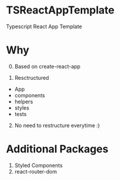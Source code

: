 # TSReactAppTemplate
Typescript React App Template

# Why
0. Based on create-react-app

1. Resctructured
  - App
  - components
  - helpers 
  - styles
  - tests

2. No need to restructure everytime :) 

# Additional Packages
1. Styled Components
2. react-router-dom